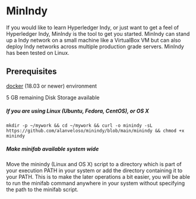 # MinIndy 

If you would like to learn Hyperledger Indy, or just want to get a feel of Hyperledger Indy, MinIndy is the tool to get you started. MinIndy can stand up a Indy network on a small machine
like a VirtualBox VM but can also deploy Indy networks across multiple production
grade servers. MinIndy has been tested on Linux.

## Prerequisites
[docker](https://www.docker.com/) (18.03 or newer) environment

5 GB remaining Disk Storage available

##### If you are using Linux (Ubuntu, Fedora, CentOS), or OS X
```
mkdir -p ~/mywork && cd ~/mywork && curl -o minindy -sL https://github.com/alanveloso/minindy/blob/main/minindy && chmod +x minindy
```

##### Make minifab available system wide

Move the minindy (Linux and OS X) script to a directory which is part of your execution PATH in your system or add the directory containing it to your PATH. This is to make the later operations a bit easier, you will be able to run the minifab command anywhere in your system without specifying the path to the minifab script.
